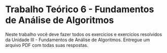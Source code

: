 # Trabalho Teórico 6 - Fundamentos de Análise de Algoritmos
Neste trabalho você deve fazer todos os exercícios e exercícios resolvidos da Unidade III - Fundamentos de Análise de Algoritmos. Entregue um arquivo PDF com todas suas respostas.